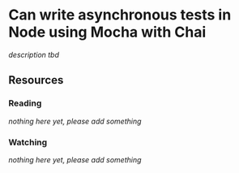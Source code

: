# Can write asynchronous tests in Node using Mocha with Chai

_description tbd_

## Resources

### Reading

_nothing here yet, please add something_

### Watching

_nothing here yet, please add something_

